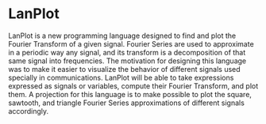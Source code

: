# LanPlot
LanPlot is a new programming language designed to find and plot the Fourier Transform of a given signal. Fourier Series are used to approximate in a periodic way any signal, and its transform is a decomposition of that same signal into frequencies. The motivation for designing this language was to make it easier to visualize the behavior of different signals used specially in communications. LanPlot will be able to take expressions expressed as signals or variables, compute their Fourier Transform, and plot them. A projection for this language is to make possible to plot the square, sawtooth, and triangle Fourier Series approximations of different signals accordingly. 
